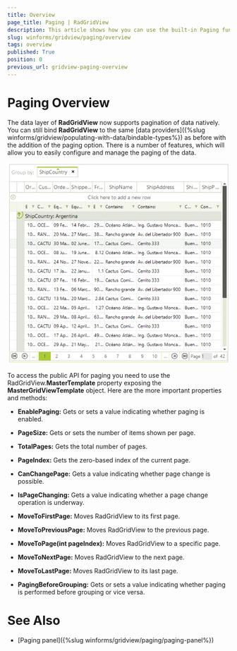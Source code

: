 ```yaml
---
title: Overview
page_title: Paging | RadGridView
description: This article shows how you can use the built-in Paging functionality.
slug: winforms/gridview/paging/overview
tags: overview
published: True
position: 0
previous_url: gridview-paging-overview
---
```


# Paging Overview

The data layer of __RadGridView__ now supports pagination of data natively. You can still bind __RadGridView__ to the same [data providers]({%slug winforms/gridview/populating-with-data/bindable-types%}) as before with the addition of the paging option. There is a number of features, which will allow you to easily configure and manage the paging of the data.

![gridview-paging-overview 001](images/gridview-paging-overview001.png)

To access the public API for paging you need to use the RadGridView.__MasterTemplate__ property exposing the __MasterGridViewTemplate__ object. Here are the more important properties and methods:

* __EnablePaging:__ Gets or sets a value indicating whether paging is enabled.

* __PageSize:__ Gets or sets the number of items shown per page.

* __TotalPages:__ Gets the total number of pages.

* __PageIndex:__ Gets the zero-based index of the current page.

* __CanChangePage:__ Gets a value indicating whether page change is possible.

* __IsPageChanging:__ Gets a value indicating whether a page change operation is underway.

* __MoveToFirstPage:__ Moves RadGridView to its first page.

* __MoveToPreviousPage:__ Moves RadGridView to the previous page.

* __MoveToPage(int pageIndex):__ Moves RadGridView to a specific page.

* __MoveToNextPage:__ Moves RadGridView to the next page.

* __MoveToLastPage:__ Moves RadGridView to its last page.

* __PagingBeforeGrouping:__ Gets or sets a value indicating whether paging is performed before grouping or vice versa.
            
# See Also
* [Paging panel]({%slug winforms/gridview/paging/paging-panel%})

